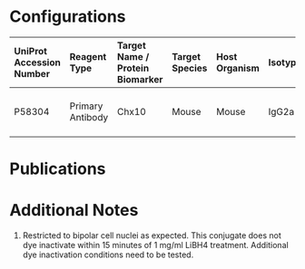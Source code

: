 # Configurations

| UniProt Accession Number   | Reagent Type     | Target Name / Protein Biomarker   | Target Species   | Host Organism   | Isotype   | Clonality   | Vendor                   | Catalog Number   | Conjugate   | RRID        | Availability   | Method        | Tissue Preservation               | Target Tissue   | Tissue State   | Detergent    | Antigen Retrieval Conditions   | Dye Inactivation Conditions   | Recommend   | Agree               | Disagree   | Contributor         | Notes       |
|:---------------------------|:-----------------|:----------------------------------|:-----------------|:----------------|:----------|:------------|:-------------------------|:-----------------|:------------|:------------|:---------------|:--------------|:----------------------------------|:----------------|:---------------|:-------------|:-------------------------------|:------------------------------|:------------|:--------------------|:-----------|:--------------------|:------------|
| P58304                     | Primary Antibody | Chx10                             | Mouse            | Mouse           | IgG2a     | E-12        | Santa Cruz Biotechnology | sc-365519 AF546  | AF546       | AB_10842442 | Stock          | IBEX2D Manual | 1:4 Cytofix/Cytoperm Fixed Frozen | Retina          | NA             | 0.1% Saponin | NA                             | NA                            | Yes         | 0000-0003-2088-8310 | NA         | 0000-0003-2088-8310 | [1](#notes) |

# Publications



# Additional Notes

<a name="notes"></a>
1. Restricted to bipolar cell nuclei as expected. This conjugate does not dye inactivate within 15 minutes of 1 mg/ml LiBH4 treatment. Additional dye inactivation conditions need to be tested.
